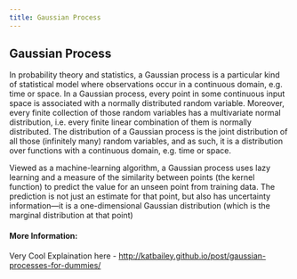 ```yaml
---
title: Gaussian Process
---
```

## Gaussian Process

In probability theory and statistics, a Gaussian process is a particular kind of statistical model where observations occur in a continuous domain, e.g. time or space. In a Gaussian process, every point in some continuous input space is associated with a normally distributed random variable. Moreover, every finite collection of those random variables has a multivariate normal distribution, i.e. every finite linear combination of them is normally distributed. The distribution of a Gaussian process is the joint distribution of all those (infinitely many) random variables, and as such, it is a distribution over functions with a continuous domain, e.g. time or space.

Viewed as a machine-learning algorithm, a Gaussian process uses lazy learning and a measure of the similarity between points (the kernel function) to predict the value for an unseen point from training data. The prediction is not just an estimate for that point, but also has uncertainty information—it is a one-dimensional Gaussian distribution (which is the marginal distribution at that point)



<!-- The article goes here, in GitHub-flavored Markdown. Feel free to add YouTube videos, images, and CodePen/JSBin embeds  -->

#### More Information:
<!-- Please add any articles you think might be helpful to read before writing the article -->
Very Cool Explaination here - http://katbailey.github.io/post/gaussian-processes-for-dummies/

